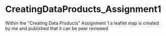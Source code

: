 # CreatingDataProducts_Assignment1
Within the "Creating Data Products" Assignment 1 a leaflet map is created by me and published that it can be peer reviewed 
